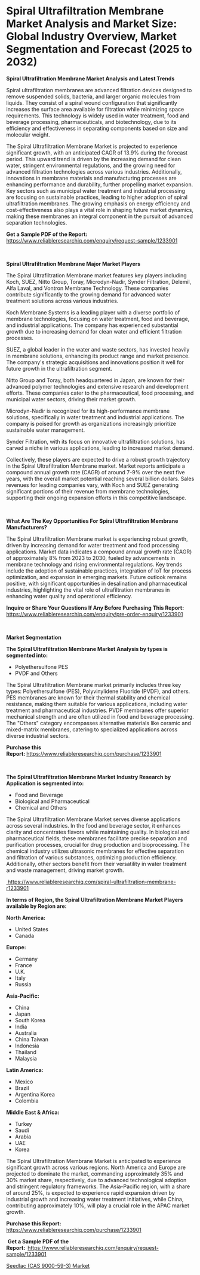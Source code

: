 <p><h1>Spiral Ultrafiltration Membrane Market Analysis and Market Size: Global Industry Overview, Market Segmentation and Forecast (2025 to 2032)</h1></p><p><strong>Spiral Ultrafiltration Membrane Market Analysis and Latest Trends</strong></p>
<p><p>Spiral ultrafiltration membranes are advanced filtration devices designed to remove suspended solids, bacteria, and larger organic molecules from liquids. They consist of a spiral wound configuration that significantly increases the surface area available for filtration while minimizing space requirements. This technology is widely used in water treatment, food and beverage processing, pharmaceuticals, and biotechnology, due to its efficiency and effectiveness in separating components based on size and molecular weight.</p><p>The Spiral Ultrafiltration Membrane Market is projected to experience significant growth, with an anticipated CAGR of 13.9% during the forecast period. This upward trend is driven by the increasing demand for clean water, stringent environmental regulations, and the growing need for advanced filtration technologies across various industries. Additionally, innovations in membrane materials and manufacturing processes are enhancing performance and durability, further propelling market expansion. Key sectors such as municipal water treatment and industrial processing are focusing on sustainable practices, leading to higher adoption of spiral ultrafiltration membranes. The growing emphasis on energy efficiency and cost-effectiveness also plays a vital role in shaping future market dynamics, making these membranes an integral component in the pursuit of advanced separation technologies.</p></p>
<p><strong>Get a Sample PDF of the Report:&nbsp;</strong> <a href="https://www.reliableresearchiq.com/enquiry/request-sample/1233901?utm_campaign=2132&utm_medium=2&utm_source=Github&utm_content=ia&utm_term=02022025&utm_id=spiral-ultrafiltration-membrane">https://www.reliableresearchiq.com/enquiry/request-sample/1233901</a></p>
<p>&nbsp;</p>
<p><strong>Spiral Ultrafiltration Membrane Major Market Players</strong></p>
<p><p>The Spiral Ultrafiltration Membrane market features key players including Koch, SUEZ, Nitto Group, Toray, Microdyn-Nadir, Synder Filtration, Delemil, Alfa Laval, and Vontron Membrane Technology. These companies contribute significantly to the growing demand for advanced water treatment solutions across various industries.</p><p>Koch Membrane Systems is a leading player with a diverse portfolio of membrane technologies, focusing on water treatment, food and beverage, and industrial applications. The company has experienced substantial growth due to increasing demand for clean water and efficient filtration processes.</p><p>SUEZ, a global leader in the water and waste sectors, has invested heavily in membrane solutions, enhancing its product range and market presence. The company's strategic acquisitions and innovations position it well for future growth in the ultrafiltration segment.</p><p>Nitto Group and Toray, both headquartered in Japan, are known for their advanced polymer technologies and extensive research and development efforts. These companies cater to the pharmaceutical, food processing, and municipal water sectors, driving their market growth.</p><p>Microdyn-Nadir is recognized for its high-performance membrane solutions, specifically in water treatment and industrial applications. The company is poised for growth as organizations increasingly prioritize sustainable water management.</p><p>Synder Filtration, with its focus on innovative ultrafiltration solutions, has carved a niche in various applications, leading to increased market demand.</p><p>Collectively, these players are expected to drive a robust growth trajectory in the Spiral Ultrafiltration Membrane market. Market reports anticipate a compound annual growth rate (CAGR) of around 7-9% over the next five years, with the overall market potential reaching several billion dollars. Sales revenues for leading companies vary, with Koch and SUEZ generating significant portions of their revenue from membrane technologies, supporting their ongoing expansion efforts in this competitive landscape.</p></p>
<p>&nbsp;</p>
<p><strong>What Are The Key Opportunities For Spiral Ultrafiltration Membrane Manufacturers?</strong></p>
<p><p>The Spiral Ultrafiltration Membrane market is experiencing robust growth, driven by increasing demand for water treatment and food processing applications. Market data indicates a compound annual growth rate (CAGR) of approximately 8% from 2023 to 2030, fueled by advancements in membrane technology and rising environmental regulations. Key trends include the adoption of sustainable practices, integration of IoT for process optimization, and expansion in emerging markets. Future outlook remains positive, with significant opportunities in desalination and pharmaceutical industries, highlighting the vital role of ultrafiltration membranes in enhancing water quality and operational efficiency.</p></p>
<p><strong>Inquire or Share Your Questions If Any Before Purchasing This Report:</strong> <a href="https://www.reliableresearchiq.com/enquiry/pre-order-enquiry/1233901?utm_campaign=2132&utm_medium=2&utm_source=Github&utm_content=ia&utm_term=02022025&utm_id=spiral-ultrafiltration-membrane">https://www.reliableresearchiq.com/enquiry/pre-order-enquiry/1233901</a></p>
<p>&nbsp;</p>
<p><strong>Market Segmentation</strong></p>
<p><strong>The Spiral Ultrafiltration Membrane Market Analysis by types is segmented into:</strong></p>
<p><ul><li>Polyethersulfone PES</li><li>PVDF and Others</li></ul></p>
<p><p>The Spiral Ultrafiltration Membrane market primarily includes three key types: Polyethersulfone (PES), Polyvinylidene Fluoride (PVDF), and others. PES membranes are known for their thermal stability and chemical resistance, making them suitable for various applications, including water treatment and pharmaceutical industries. PVDF membranes offer superior mechanical strength and are often utilized in food and beverage processing. The "Others" category encompasses alternative materials like ceramic and mixed-matrix membranes, catering to specialized applications across diverse industrial sectors.</p></p>
<p><strong>Purchase this Report:&nbsp;</strong><a href="https://www.reliableresearchiq.com/purchase/1233901?utm_campaign=2132&utm_medium=2&utm_source=Github&utm_content=ia&utm_term=02022025&utm_id=spiral-ultrafiltration-membrane">https://www.reliableresearchiq.com/purchase/1233901</a></p>
<p>&nbsp;</p>
<p><strong>The Spiral Ultrafiltration Membrane Market Industry Research by Application is segmented into:</strong></p>
<p><ul><li>Food and Beverage</li><li>Biological and Pharmaceutical</li><li>Chemical and Others</li></ul></p>
<p><p>The Spiral Ultrafiltration Membrane Market serves diverse applications across several industries. In the food and beverage sector, it enhances clarity and concentrates flavors while maintaining quality. In biological and pharmaceutical fields, these membranes facilitate precise separation and purification processes, crucial for drug production and bioprocessing. The chemical industry utilizes ultrasonic membranes for effective separation and filtration of various substances, optimizing production efficiency. Additionally, other sectors benefit from their versatility in water treatment and waste management, driving market growth.</p></p>
<p><a href="https://www.reliableresearchiq.com/spiral-ultrafiltration-membrane-r1233901?utm_campaign=2132&utm_medium=2&utm_source=Github&utm_content=ia&utm_term=02022025&utm_id=spiral-ultrafiltration-membrane">&nbsp;https://www.reliableresearchiq.com/spiral-ultrafiltration-membrane-r1233901</a></p>
<p><strong>In terms of Region, the Spiral Ultrafiltration Membrane Market Players available by Region are:</strong></p>
<p>
    <p> <strong> North America: </strong>
        <ul>
            <li>United States</li>
            <li>Canada</li>
        </ul>
        </p> 
    <p> <strong> Europe: </strong>
        <ul>
            <li>Germany</li>
            <li>France</li>
            <li>U.K.</li>
            <li>Italy</li>
            <li>Russia</li>
        </ul>
        </p> 
    <p> <strong> Asia-Pacific: </strong>
        <ul>
            <li>China</li>
            <li>Japan</li>
            <li>South Korea</li>
            <li>India</li>
            <li>Australia</li>
            <li>China Taiwan</li>
            <li>Indonesia</li>
            <li>Thailand</li>
            <li>Malaysia</li>
        </ul>
        </p> 
    <p> <strong> Latin America: </strong>
        <ul>
            <li>Mexico</li>
            <li>Brazil</li>
            <li>Argentina Korea</li>
            <li>Colombia</li>
        </ul>
        </p> 
    <p> <strong> Middle East & Africa: </strong>
        <ul>
            <li>Turkey</li>
            <li>Saudi</li>
            <li>Arabia</li>
            <li>UAE</li>
            <li>Korea</li>
        </ul>
    </p>
    </p>
<p><p>The Spiral Ultrafiltration Membrane Market is anticipated to experience significant growth across various regions. North America and Europe are projected to dominate the market, commanding approximately 35% and 30% market share, respectively, due to advanced technological adoption and stringent regulatory frameworks. The Asia-Pacific region, with a share of around 25%, is expected to experience rapid expansion driven by industrial growth and increasing water treatment initiatives, while China, contributing approximately 10%, will play a crucial role in the APAC market growth.</p></p>
<p><strong>Purchase this Report: </strong><a href="https://www.reliableresearchiq.com/purchase/1233901?utm_campaign=2132&utm_medium=2&utm_source=Github&utm_content=ia&utm_term=02022025&utm_id=spiral-ultrafiltration-membrane">https://www.reliableresearchiq.com/purchase/1233901</a></p>
<p>&nbsp;<strong>Get a Sample PDF of the Report:&nbsp;&nbsp;</strong><a href="https://www.reliableresearchiq.com/enquiry/request-sample/1233901?utm_campaign=2132&utm_medium=2&utm_source=Github&utm_content=ia&utm_term=02022025&utm_id=spiral-ultrafiltration-membrane">https://www.reliableresearchiq.com/enquiry/request-sample/1233901</a></p>
<p><strong></strong></p>
<p><p><a href="https://github.com/MonroeBullock54/Market-Research-Report-List-1/blob/main/seedlac-cas-9000-59-3-market.md?utm_campaign=2132&utm_medium=2&utm_source=Github&utm_content=ia&utm_term=02022025&utm_id=spiral-ultrafiltration-membrane">Seedlac (CAS 9000-59-3) Market</a></p></p>